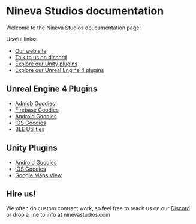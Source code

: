 # Nineva Studios documentation

Welcome to the Nineva Studios doucumentation page!

Useful links:

* [Our web site](https://ninevastudios.com)
* [Talk to us on discord](https://bit.ly/nineva_support_discord)
* [Explore our Unity plugins](https://assetstore.unity.com/publishers/5296)
* [Explore our Unreal Engine 4 plugins](https://www.unrealengine.com/marketplace/profile/Nineva+Studios)

## Unreal Engine 4 Plugins

* [Admob Goodies](ue-plugins/admob-unreal)
* [Firebase Goodies](ue-plugins/firebase-unreal)
* [Android Goodies](ue-plugins/android-goodies-unreal)
* [iOS Goodies](ue-plugins/ios-goodies)
* [BLE Utilities](ue-plugins/ble-utilities)

## Unity Plugins

* [Android Goodies](unity-plugins/android-goodies)
* [iOS Goodies](unity-plugins/ios-goodies)
* [Google Maps View](unity-plugins/google-maps)
  
## Hire us!

We often do custom contract work, so feel free to reach us on our [Discord](https://bit.ly/nineva_support_discord) or drop a line to info at ninevastudios.com